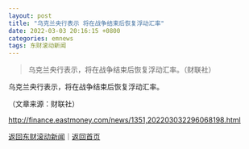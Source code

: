 ```yaml
---
layout: post
title: "乌克兰央行表示 将在战争结束后恢复浮动汇率"
date: 2022-03-03 20:16:15 +0800
categories: emnews
tags: 东财滚动新闻
---
```

> 乌克兰央行表示，将在战争结束后恢复浮动汇率。（财联社）

<p>乌克兰央行表示，将在战争结束后恢复浮动汇率。</p><p class="em_media">（文章来源：财联社）</p>

<http://finance.eastmoney.com/news/1351,202203032296068198.html>

[返回东财滚动新闻](//finews.withounder.com/emnews/)｜[返回首页](//finews.withounder.com/)